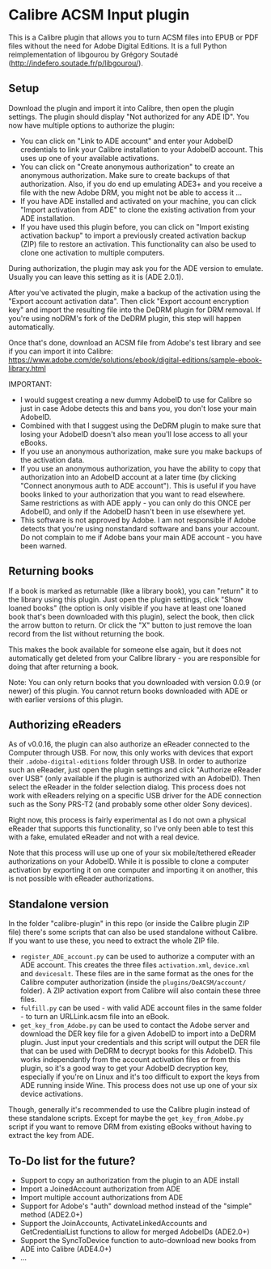 # Calibre ACSM Input plugin

This is a Calibre plugin that allows you to turn ACSM files into EPUB or PDF files without the need for Adobe Digital Editions. 
It is a full Python reimplementation of libgourou by Grégory Soutadé (http://indefero.soutade.fr/p/libgourou/).

## Setup

Download the plugin and import it into Calibre, then open the plugin settings. The plugin should display "Not authorized for any ADE ID". You now have multiple options to authorize the plugin: 

- You can click on "Link to ADE account" and enter your AdobeID credentials to link your Calibre installation to your AdobeID account. This uses up one of your available activations. 
- You can click on "Create anonymous authorization" to create an anonymous authorization. Make sure to create backups of that authorization. Also, if you do end up emulating ADE3+ and you receive a file with the new Adobe DRM, you might not be able to access it ...
- If you have ADE installed and activated on your machine, you can click "Import activation from ADE" to clone the existing activation from your ADE installation. 
- If you have used this plugin before, you can click on "Import existing activation backup" to import a previously created activation backup (ZIP) file to restore an activation. This functionality can also be used to clone one activation to multiple computers. 

During authorization, the plugin may ask you for the ADE version to emulate. Usually you can leave this setting as it is (ADE 2.0.1).

After you've activated the plugin, make a backup of the activation using the "Export account activation data". Then click "Export account encryption key" and import the resulting file into the DeDRM plugin for DRM removal. If you're using noDRM's fork of the DeDRM plugin, this step will happen automatically. 

Once that's done, download an ACSM file from Adobe's test library and see if you can import it into Calibre: https://www.adobe.com/de/solutions/ebook/digital-editions/sample-ebook-library.html 

IMPORTANT: 

- I would suggest creating a new dummy AdobeID to use for Calibre so just in case Adobe detects this and bans you, you don't lose your main AdobeID. 
- Combined with that I suggest using the DeDRM plugin to make sure that losing your AdobeID doesn't also mean you'll lose access to all your eBooks. 
- If you use an anonymous authorization, make sure you make backups of the activation data. 
- If you use an anonymous authorization, you have the ability to copy that authorization into an AdobeID account at a later time (by clicking "Connect anonymous auth to ADE account"). This is useful if you have books linked to your authorization that you want to read elsewhere. Same restrictions as with ADE apply - you can only do this ONCE per AdobeID, and only if the AdobeID hasn't been in use elsewhere yet.
- This software is not approved by Adobe. I am not responsible if Adobe detects that you're using nonstandard software and bans your account. Do not complain to me if Adobe bans your main ADE account - you have been warned. 

## Returning books

If a book is marked as returnable (like a library book), you can "return" it to the library using this plugin. 
Just open the plugin settings, click "Show loaned books" (the option is only visible if you have at least one loaned book that's been downloaded with this plugin), select the book, then click the arrow button to return. Or click the "X" button to just remove the loan record from the list without returning the book.

This makes the book available for someone else again, but it does not automatically get deleted from your Calibre library - you are responsible for doing that after returning a book.

Note: You can only return books that you downloaded with version 0.0.9 (or newer) of this plugin. You cannot return books downloaded with ADE or with earlier versions of this plugin.

## Authorizing eReaders

As of v0.0.16, the plugin can also authorize an eReader connected to the Computer through USB. For now, this only works with devices that export their `.adobe-digital-editions` folder through USB. In order to authorize such an eReader, just open the plugin settings and click "Authorize eReader over USB" (only available if the plugin is authorized with an AdobeID). Then select the eReader in the folder selection dialog. This process does not work with eReaders relying on a specific USB driver for the ADE connection such as the Sony PRS-T2 (and probably some other older Sony devices). 

Right now, this process is fairly experimental as I do not own a physical eReader that supports this functionality, so I've only been able to test this with a fake, emulated eReader and not with a real device.

Note that this process will use up one of your six mobile/tethered eReader authorizations on your AdobeID. While it is possible to clone a computer activation by exporting it on one computer and importing it on another, this is not possible with eReader authorizations. 

## Standalone version

In the folder "calibre-plugin" in this repo (or inside the Calibre plugin ZIP file) there's some scripts that can also be used standalone without Calibre. If you want to use these, you need to extract the whole ZIP file. 

- `register_ADE_account.py` can be used to authorize a computer with an ADE account. This creates the three files `activation.xml`, `device.xml` and `devicesalt`. These files are in the same format as the ones for the Calibre computer authorization (inside the `plugins/DeACSM/account/` folder). A ZIP activation export from Calibre will also contain these three files.
- `fulfill.py` can be used - with valid ADE account files in the same folder - to turn an URLLink.acsm file into an eBook. 
- `get_key_from_Adobe.py` can be used to contact the Adobe server and download the DER key file for a given AdobeID to import into a DeDRM plugin. Just input your credentials and this script will output the DER file that can be used with DeDRM to decrypt books for this AdobeID. This works independantly from the account activation files or from this plugin, so it's a good way to get your AdobeID decryption key, especially if you're on Linux and it's too difficult to export the keys from ADE running inside Wine. This process does not use up one of your six device activations.

Though, generally it's recommended to use the Calibre plugin instead of these standalone scripts. Except for maybe the `get_key_from_Adobe.py` script if you want to remove DRM from existing eBooks without having to extract the key from ADE.

## To-Do list for the future?

- Support to copy an authorization from the plugin to an ADE install
- Import a JoinedAccount authorization from ADE
- Import multiple account authorizations from ADE
- Support for Adobe's "auth" download method instead of the "simple" method (ADE2.0+)
- Support the JoinAccounts, ActivateLinkedAccounts and GetCredentialList functions to allow for merged AdobeIDs (ADE2.0+)
- Support the SyncToDevice function to auto-download new books from ADE into Calibre (ADE4.0+)
- ...